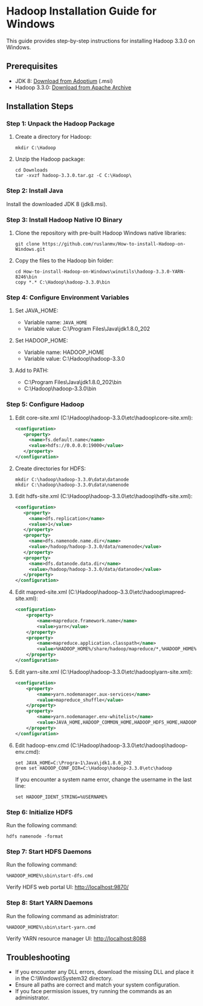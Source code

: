# Hadoop Installation Guide for Windows

This guide provides step-by-step instructions for installing Hadoop 3.3.0 on Windows.

## Prerequisites

- JDK 8: [Download from Adoptium](https://adoptium.net/temurin/releases/?os=windows&arch=x64&package=jdk&version=8) (.msi)
- Hadoop 3.3.0: [Download from Apache Archive](https://archive.apache.org/dist/hadoop/common/hadoop-3.3.0/hadoop-3.3.0.tar.gz)

## Installation Steps

### Step 1: Unpack the Hadoop Package

1. Create a directory for Hadoop:
   ```
   mkdir C:\Hadoop
   ```

2. Unzip the Hadoop package:
   ```
   cd Downloads
   tar -xvzf hadoop-3.3.0.tar.gz -C C:\Hadoop\
   ```

### Step 2: Install Java

Install the downloaded JDK 8 (jdk8.msi).

### Step 3: Install Hadoop Native IO Binary

1. Clone the repository with pre-built Hadoop Windows native libraries:
   ```
   git clone https://github.com/ruslanmv/How-to-install-Hadoop-on-Windows.git
   ```

2. Copy the files to the Hadoop bin folder:
   ```
   cd How-to-install-Hadoop-on-Windows\winutils\hadoop-3.3.0-YARN-8246\bin
   copy *.* C:\Hadoop\hadoop-3.3.0\bin
   ```

### Step 4: Configure Environment Variables

1. Set JAVA_HOME:
   - Variable name: `JAVA_HOME`
   - Variable value: C:\Program Files\Java\jdk1.8.0_202

2. Set HADOOP_HOME:
   - Variable name: HADOOP_HOME
   - Variable value: C:\Hadoop\hadoop-3.3.0

3. Add to PATH:
   - C:\Program Files\Java\jdk1.8.0_202\bin
   - C:\Hadoop\hadoop-3.3.0\bin

### Step 5: Configure Hadoop

1. Edit core-site.xml (C:\Hadoop\hadoop-3.3.0\etc\hadoop\core-site.xml):
   ```xml
   <configuration>
      <property>
        <name>fs.default.name</name>
        <value>hdfs://0.0.0.0:19000</value>
      </property>
   </configuration>
   ```

2. Create directories for HDFS:
   ```
   mkdir C:\hadoop\hadoop-3.3.0\data\datanode
   mkdir C:\hadoop\hadoop-3.3.0\data\namenode
   ```

3. Edit hdfs-site.xml (C:\Hadoop\hadoop-3.3.0\etc\hadoop\hdfs-site.xml):
   ```xml
   <configuration>
      <property>
        <name>dfs.replication</name>
        <value>1</value>
      </property>
      <property>
        <name>dfs.namenode.name.dir</name>
        <value>/hadoop/hadoop-3.3.0/data/namenode</value>
      </property>
      <property>
        <name>dfs.datanode.data.dir</name>
        <value>/hadoop/hadoop-3.3.0/data/datanode</value>
      </property>
   </configuration>
   ```

4. Edit mapred-site.xml (C:\Hadoop\hadoop-3.3.0\etc\hadoop\mapred-site.xml):
   ```xml
   <configuration>
       <property>
           <name>mapreduce.framework.name</name>
           <value>yarn</value>
       </property>
       <property> 
           <name>mapreduce.application.classpath</name>
           <value>%HADOOP_HOME%/share/hadoop/mapreduce/*,%HADOOP_HOME%/share/hadoop/mapreduce/lib/*,%HADOOP_HOME%/share/hadoop/common/*,%HADOOP_HOME%/share/hadoop/common/lib/*,%HADOOP_HOME%/share/hadoop/yarn/*,%HADOOP_HOME%/share/hadoop/yarn/lib/*,%HADOOP_HOME%/share/hadoop/hdfs/*,%HADOOP_HOME%/share/hadoop/hdfs/lib/*</value>
       </property>
   </configuration>
   ```

5. Edit yarn-site.xml (C:\Hadoop\hadoop-3.3.0\etc\hadoop\yarn-site.xml):
   ```xml
   <configuration>
       <property>
           <name>yarn.nodemanager.aux-services</name>
           <value>mapreduce_shuffle</value>
       </property>
       <property>
           <name>yarn.nodemanager.env-whitelist</name>
           <value>JAVA_HOME,HADOOP_COMMON_HOME,HADOOP_HDFS_HOME,HADOOP_CONF_DIR,CLASSPATH_PREPEND_DISTCACHE,HADOOP_YARN_HOME,HADOOP_MAPRED_HOME</value>
       </property>
   </configuration>
   ```

6. Edit hadoop-env.cmd (C:\Hadoop\hadoop-3.3.0\etc\hadoop\hadoop-env.cmd):
   ```
   set JAVA_HOME=C:\Progra~1\Java\jdk1.8.0_202
   @rem set HADOOP_CONF_DIR=C:\Hadoop\hadoop-3.3.0\etc\hadoop
   ```

   If you encounter a system name error, change the username in the last line:
   ```
   set HADOOP_IDENT_STRING=%USERNAME%
   ```

### Step 6: Initialize HDFS

Run the following command:
```
hdfs namenode -format
```

### Step 7: Start HDFS Daemons

Run the following command:
```
%HADOOP_HOME%\sbin\start-dfs.cmd
```

Verify HDFS web portal UI: [http://localhost:9870/](http://localhost:9870/)

### Step 8: Start YARN Daemons

Run the following command as administrator:
```
%HADOOP_HOME%\sbin\start-yarn.cmd
```

Verify YARN resource manager UI: [http://localhost:8088](http://localhost:8088)

## Troubleshooting

- If you encounter any DLL errors, download the missing DLL and place it in the C:\Windows\System32 directory.
- Ensure all paths are correct and match your system configuration.
- If you face permission issues, try running the commands as an administrator.
